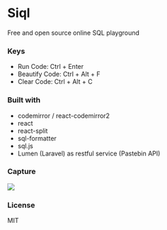 # Siql
Free and open source online SQL playground

### Keys
- Run Code: Ctrl + Enter
- Beautify Code: Ctrl + Alt + F
- Clear Code: Ctrl + Alt + C

### Built with
- codemirror / react-codemirror2
- react
- react-split
- sql-formatter
- sql.js
- Lumen (Laravel) as restful service (Pastebin API)

### Capture
![](https://i.ibb.co/19RfdC4/siql.png)

### License
MIT
